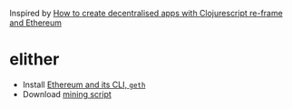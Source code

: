 
Inspired by [How to create decentralised apps with Clojurescript re-frame and Ethereum](https://medium.com/@matus.lestan/how-to-create-decentralised-apps-with-clojurescript-re-frame-and-ethereum-81de24d72ff5)

# elither

- Install [Ethereum and its CLI, `geth`](https://github.com/ethereum/go-ethereum/wiki/Building-Ethereum#installation-instructions)
- Download [mining script](https://github.com/ethereum/go-ethereum/wiki/bitchin-tricks#mining)
